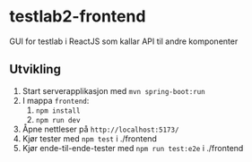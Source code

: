 # testlab2-frontend

GUI for testlab i ReactJS som kallar API til andre komponenter

## Utvikling

1. Start serverapplikasjon med `mvn spring-boot:run`
2. I mappa `frontend`:
    1. `npm install`
    2. `npm run dev`
3. Åpne nettleser på `http://localhost:5173/`
4. Kjør tester med `npm test` i ./frontend
5. Kjør ende-til-ende-tester med `npm run test:e2e` i ./frontend
